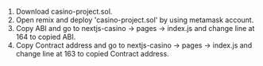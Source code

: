 1. Download casino-project.sol.
2. Open remix and deploy 'casino-project.sol' by using metamask account.
3. Copy ABI and go to nextjs-casino -> pages -> index.js and change line at 164 to copied ABI.
4. Copy Contract address and go to nextjs-casino -> pages -> index.js and change line at 163 to copied Contract address.
